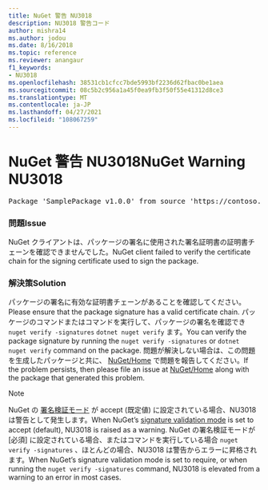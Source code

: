```yaml
---
title: NuGet 警告 NU3018
description: NU3018 警告コード
author: mishra14
ms.author: jodou
ms.date: 8/16/2018
ms.topic: reference
ms.reviewer: anangaur
f1_keywords:
- NU3018
ms.openlocfilehash: 38531cb1cfcc7bde5993bf2236d62fbac0be1aea
ms.sourcegitcommit: 08c5b2c956a1a45f0ea9fb3f50f55e41312d8ce3
ms.translationtype: MT
ms.contentlocale: ja-JP
ms.lasthandoff: 04/27/2021
ms.locfileid: "108067259"
---
```

# <a name="nuget-warning-nu3018"></a><span data-ttu-id="542a2-103">NuGet 警告 NU3018</span><span class="sxs-lookup"><span data-stu-id="542a2-103">NuGet Warning NU3018</span></span>

<pre>Package 'SamplePackage v1.0.0' from source 'https://contoso.com/index.json': The primary signature's signing certificate is not trusted by the trust provider.</pre>

### <a name="issue"></a><span data-ttu-id="542a2-104">問題</span><span class="sxs-lookup"><span data-stu-id="542a2-104">Issue</span></span>

<span data-ttu-id="542a2-105">NuGet クライアントは、パッケージの署名に使用された署名証明書の証明書チェーンを確認できませんでした。</span><span class="sxs-lookup"><span data-stu-id="542a2-105">NuGet client failed to verify the certificate chain for the signing certificate used to sign the package.</span></span>

### <a name="solution"></a><span data-ttu-id="542a2-106">解決策</span><span class="sxs-lookup"><span data-stu-id="542a2-106">Solution</span></span>

<span data-ttu-id="542a2-107">パッケージの署名に有効な証明書チェーンがあることを確認してください。</span><span class="sxs-lookup"><span data-stu-id="542a2-107">Please ensure that the package signature has a valid certificate chain.</span></span> <span data-ttu-id="542a2-108">パッケージのコマンドまたはコマンドを実行して、パッケージの署名を確認でき `nuget verify -signatures` `dotnet nuget verify` ます。</span><span class="sxs-lookup"><span data-stu-id="542a2-108">You can verify the package signature by running the `nuget verify -signatures` or `dotnet nuget verify` command on the package.</span></span> <span data-ttu-id="542a2-109">問題が解決しない場合は、この問題を生成したパッケージと共に、 [NuGet/Home](https://github.com/NuGet/Home/issues) で問題を報告してください。</span><span class="sxs-lookup"><span data-stu-id="542a2-109">If the problem persists, then please file an issue at [NuGet/Home](https://github.com/NuGet/Home/issues) along with the package that generated this problem.</span></span>

> [!Note]
> <span data-ttu-id="542a2-110">NuGet の [署名検証モード](../../consume-packages/installing-signed-packages.md#configure-package-signature-requirements) が accept (既定値) に設定されている場合、NU3018 は警告として発生します。</span><span class="sxs-lookup"><span data-stu-id="542a2-110">When NuGet’s [signature validation mode](../../consume-packages/installing-signed-packages.md#configure-package-signature-requirements) is set to accept (default), NU3018 is raised as a warning.</span></span>
> <span data-ttu-id="542a2-111">NuGet の署名検証モードが [必須] に設定されている場合、またはコマンドを実行している場合 `nuget verify -signatures` 、ほとんどの場合、NU3018 は警告からエラーに昇格されます。</span><span class="sxs-lookup"><span data-stu-id="542a2-111">When NuGet’s signature validation mode is set to require, or when running the `nuget verify -signatures` command, NU3018 is elevated from a warning to an error in most cases.</span></span>
